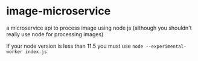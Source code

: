 # image-microservice
a microservice api to process image using node js (although you shouldn't really use node for processing images)

If your node version is less than 11.5 you must use `node --experimental-worker index.js`

